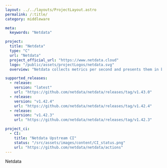 ```yaml
---
layout: ../../layouts/ProjectLayout.astro
permalink: /:title/
category: middleware

meta:
  keywords: "Netdata"

project:
  title: "Netdata"
  type: "C"
  url: "Netdata"
  project_official_url: "https://www.netdata.cloud"
  logo: "/public/assets/projectLogos/netdata.svg"
  overview: "Netdata collects metrics per second and presents them in beautiful low-latency dashboards. It is designed to run on all of your physical and virtual servers, cloud deployments, Kubernetes clusters, and edge/IoT devices, to monitor your systems, containers, and applications."

supported_releases:
  - release:
    version: "latest"
    url: "https://github.com/netdata/netdata/releases/tag/v1.43.0"
  - release:
    version: "v1.42.4"
    url: "https://github.com/netdata/netdata/releases/tag/v1.42.4"
  - release:
    version: "v1.42.3"
    url: "https://github.com/netdata/netdata/releases/tag/v1.42.3"

project_ci:
  - CI:
    title: "Netdata Upstream CI"
    status: "/src/assets/images/content/CI_status.png"
    url: "https://github.com/netdata/netdata/actions"
---
```


<p>Netdata</p>
